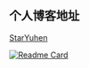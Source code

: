 ## 个人博客地址
[StarYuhen](https://www.yuhenm.com/)

[![Readme Card](https://github-readme-stats.vercel.app/api?username=StarYuhen&theme=vue&show_icons=true&count_private=true&locale=cn&include_all_commits=true&layout=compact)](https://github.com/anuraghazra/github-readme-stats)


